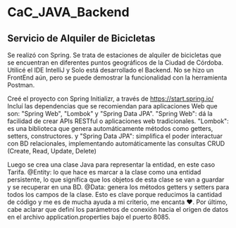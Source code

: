 # CaC_JAVA_Backend
## Servicio de Alquiler de Bicicletas

Se realizó con Spring. Se trata de estaciones de alquiler de bicicletas que se encuentran en diferentes puntos geográficos de la Ciudad de Córdoba.
Utilicé el IDE IntelliJ y Solo está desarrollado el Backend. No se hizo un FrontEnd aún, pero se puede demostrar la funcionalidad con la herramienta Postman.

Creé el proyecto con Spring Initializr, a través de https://start.spring.io/
Incluí las dependencias que se recomiendan para aplicaciones Web que son: "Spring Web", "Lombok" y "Spring Data JPA".
"Spring Web": dá la facilidad de crear APIs RESTful o aplicaciones web tradicionales.
 "Lombok": es una biblioteca que genera automáticamente métodos como getters, setters, constructores.
 y "Spring Data JPA": simplifica el poder interactuar con BD relacionales, implementando automáticamente las consultas CRUD (Create, Read, Update, Delete) 

Luego se crea una clase Java para representar la entidad, en este caso Tarifa.
@Entity: lo que hace es marcar a la clase como una entidad persistente, lo que significa que los objetos de esta clase se van a guardar y se recuperar en una BD.
@Data: genera los métodos getters y setters para todos los campos de la clase.
Esto es clave porque reducimos la cantidad de código y me es de mucha ayuda a mi criterio, me encanta ♥.
Por último, cabe aclarar que definí los parámetros de conexión hacia el origen de datos en el archivo application.properties bajo el puerto 8085.

